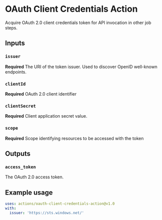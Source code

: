 # OAuth Client Credentials Action

Acquire OAuth 2.0 client credentials token for API invocation in other job steps.

## Inputs

### `issuer`

**Required** The URI of the token issuer.  Used to discover OpenID well-known endpoints.

### `clientId`

**Required** OAuth 2.0 client identifier

### `clientSecret`

**Required** Client application secret value.

### `scope`

**Required** Scope identifying resources to be accessed with the token

## Outputs

### `access_token`

The OAuth 2.0 access token.

## Example usage

```yaml
uses: actions/oauth-client-credentials-action@v1.0
with:
  issuer: 'https://sts.windows.net/'
```
